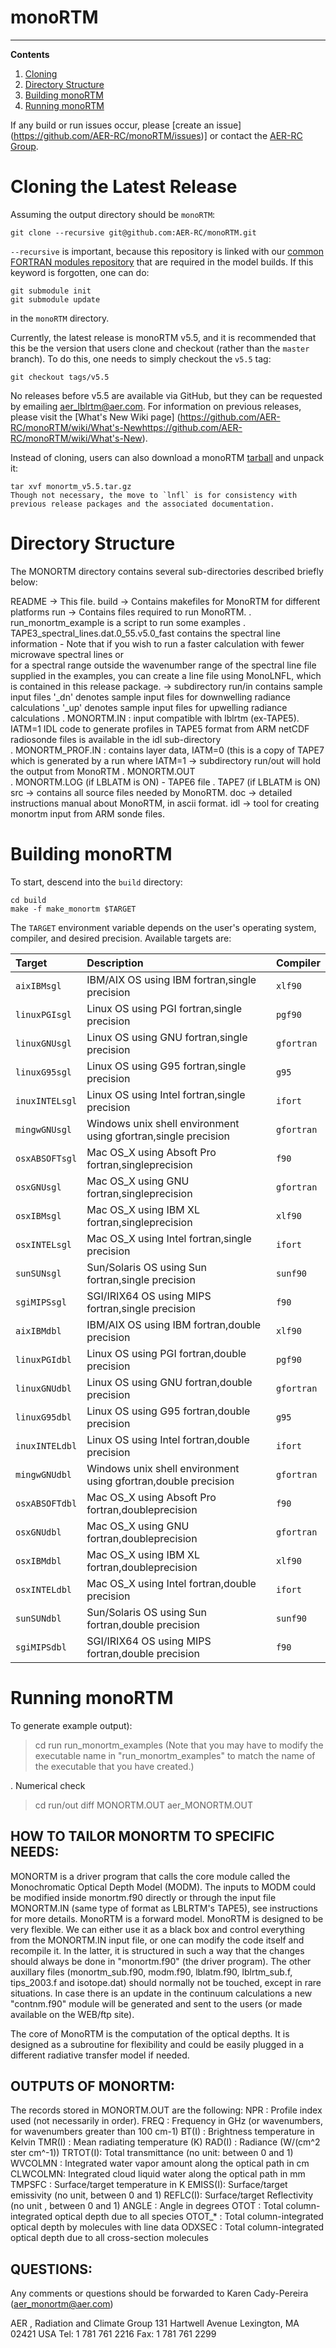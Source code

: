 # monoRTM

---
**Contents**

1. [Cloning](#cloning)
2. [Directory Structure](#structure)
3. [Building monoRTM](#build)
4. [Running monoRTM](#run)

If any build or run issues occur, please [create an issue] (https://github.com/AER-RC/monoRTM/issues)] or contact the [AER-RC Group](https://github.com/AER-RC).

# Cloning the Latest Release <a name="cloning"></a>

Assuming the output directory should be `monoRTM`:

```
git clone --recursive git@github.com:AER-RC/monoRTM.git
```

`--recursive` is important, because this repository is linked with our [common FORTRAN modules repository](https://github.com/AER-RC/aer_rt_utils) that are required in the model builds. If this keyword is forgotten, one can do:

```
git submodule init
git submodule update
```

in the `monoRTM` directory.

Currently, the latest release is monoRTM v5.5, and it is recommended that this be the version that users clone and checkout (rather than the `master` branch). To do this, one needs to simply checkout the `v5.5` tag:

```
git checkout tags/v5.5
```

No releases before v5.5 are available via GitHub, but they can be requested by emailing <aer_lblrtm@aer.com>. For information on previous releases, please visit the [What's New Wiki page] (https://github.com/AER-RC/monoRTM/wiki/What's-Newhttps://github.com/AER-RC/monoRTM/wiki/What's-New).

Instead of cloning, users can also download a monoRTM [tarball](https://github.com/AER-RC/monoRTM/releases/tag/v5.5) and unpack it:

```
tar xvf monortm_v5.5.tar.gz
Though not necessary, the move to `lnfl` is for consistency with previous release packages and the associated documentation.

```

# Directory Structure <a name="structure"></a>
The MONORTM directory contains several sub-directories described
briefly below:

README -> This file.
build  -> Contains makefiles for MonoRTM for different platforms
run    -> Contains files required to run MonoRTM.
          .  run_monortm_example is a script to run some examples
          .  TAPE3_spectral_lines.dat.0_55.v5.0_fast  contains the spectral line information
            - Note that if you wish to run a faster calculation with fewer microwave spectral lines or  
              for a spectral range outside the wavenumber range of the spectral line file supplied 
              in the examples, you can create a line file using MonoLNFL, which is
              contained in this release package. 
          -> subdirectory run/in contains sample input files
             '_dn' denotes sample input files for downwelling radiance calculations
             '_up' denotes sample input files for upwelling radiance calculations
                . MONORTM.IN         : input compatible with lblrtm (ex-TAPE5). IATM=1
                                       IDL code to generate profiles in TAPE5 format 
                                       from ARM netCDF radiosonde files is available 
                                       in the idl sub-directory  
                . MONORTM_PROF.IN    : contains layer data, IATM=0 (this is a copy of TAPE7
                                       which is generated by a run where IATM=1
          -> subdirectory run/out will hold the output from MonoRTM
                . MONORTM.OUT    
                . MONORTM.LOG (if LBLATM is ON) - TAPE6 file
                . TAPE7 (if LBLATM is ON)    
src -> contains all source files needed by MonoRTM.
doc -> detailed instructions manual about MonoRTM, in ascii format. 
idl -> tool for creating monortm input from ARM sonde files.

# Building monoRTM <a name="build"></a>

To start, descend into the `build` directory:

```
cd build
make -f make_monortm $TARGET
```

The `TARGET` environment variable depends on the user's operating system, compiler, and desired precision. Available targets are:

| Target | Description | Compiler |
| :--- | :--- | :--- |
| `aixIBMsgl` | IBM/AIX OS using IBM fortran,single precision| `xlf90` |
| `linuxPGIsgl` | Linux OS using PGI fortran,single precision |  `pgf90` |
| `linuxGNUsgl` | Linux OS using GNU fortran,single precision | `gfortran` |
| `linuxG95sgl` | Linux OS using G95 fortran,single precision | `g95` |
| `inuxINTELsgl` | Linux OS using Intel fortran,single precision | `ifort` |
| `mingwGNUsgl` | Windows unix shell environment using gfortran,single precision | `gfortran` |
| `osxABSOFTsgl` | Mac OS_X using Absoft Pro fortran,singleprecision | `f90` |
| `osxGNUsgl` | Mac OS_X using GNU fortran,singleprecision | `gfortran` |
| `osxIBMsgl` | Mac OS_X using IBM XL fortran,singleprecision | `xlf90` |
| `osxINTELsgl` | Mac OS_X using Intel fortran,single precision | `ifort` |
| `sunSUNsgl` | Sun/Solaris OS using Sun fortran,single precision | `sunf90` |
| `sgiMIPSsgl` | SGI/IRIX64 OS using MIPS fortran,single precision | `f90` |
| `aixIBMdbl` | IBM/AIX OS using IBM fortran,double precision| `xlf90` |
| `linuxPGIdbl` | Linux OS using PGI fortran,double precision |  `pgf90` |
| `linuxGNUdbl` | Linux OS using GNU fortran,double precision | `gfortran` |
| `linuxG95dbl` | Linux OS using G95 fortran,double precision | `g95` |
| `inuxINTELdbl` | Linux OS using Intel fortran,double precision | `ifort` |
| `mingwGNUdbl` | Windows unix shell environment using gfortran,double precision | `gfortran` |
| `osxABSOFTdbl` | Mac OS_X using Absoft Pro fortran,doubleprecision | `f90` |
| `osxGNUdbl` | Mac OS_X using GNU fortran,doubleprecision | `gfortran` |
| `osxIBMdbl` | Mac OS_X using IBM XL fortran,doubleprecision | `xlf90` |
| `osxINTELdbl` | Mac OS_X using Intel fortran,double precision | `ifort` |
| `sunSUNdbl` | Sun/Solaris OS using Sun fortran,double precision | `sunf90` |
| `sgiMIPSdbl` | SGI/IRIX64 OS using MIPS fortran,double precision | `f90` |

# Running monoRTM <a name="run"></a>
To generate example output):
  > cd run
  > run_monortm_examples
 (Note that you may have to modify the executable name in 
 "run_monortm_examples" to match the name of the executable that you 
  have created.)


. Numerical check
  > cd run/out
  > diff MONORTM.OUT aer_MONORTM.OUT

HOW TO TAILOR MONORTM TO SPECIFIC NEEDS:
----------------------------------------

MONORTM is a driver program that calls the core module called the Monochromatic
Optical Depth Model (MODM).  The inputs to MODM could be modified inside
monortm.f90 directly or through the input file MONORTM.IN (same type of format
as LBLRTM's TAPE5), see instructions for more details.  MonoRTM is a forward
model. MonoRTM is designed to be very flexible. We can either use it as a black
box and control everything from the MONORTM.IN input file, or one can modify the
code itself and recompile it. In the latter, it is structured in such a way that
the changes should always be done in "monortm.f90" (the driver program). The
other auxillary files (monortm_sub.f90, modm.f90, lblatm.f90, lblrtm_sub.f,
tips_2003.f and isotope.dat) should normally not be touched, except in rare
situations. In case there is an update in the continuum calculations a new
"contnm.f90" module will be generated and sent to the users (or made available
on the WEB/ftp site). 

The core of MonoRTM is the computation of the optical depths. It is designed as a
subroutine for flexibility and could be easily plugged in a different radiative
transfer model if needed.


OUTPUTS OF MONORTM:
-------------------
The records stored in MONORTM.OUT are the following:
NPR	: 	Profile index used (not necessarily in order).
FREQ	: 	Frequency in GHz (or wavenumbers, for wavenumbers greater than 100 cm-1)
BT(I)	: 	Brightness temperature in Kelvin
TMR(I)  :       Mean radiating temperature (K)
RAD(I)	: 	Radiance (W/(cm^2 ster cm^-1))
TRTOT(I): 	Total transmittance (no unit: between 0 and 1)
WVCOLMN	: 	Integrated water vapor amount along the optical path in cm
CLWCOLMN: 	Integrated cloud liquid water along the optical path in mm
TMPSFC	: 	Surface/target temperature in K
EMISS(I): 	Surface/target emissivity (no unit, between 0 and 1)
REFLC(I): 	Surface/target Reflectivity (no unit , between 0 and 1)
ANGLE	: 	Angle in degrees
OTOT	: 	Total column-integrated optical depth due to all species
OTOT_*	: 	Total column-integrated optical depth by molecules with line data
ODXSEC	: 	Total column-integrated optical depth due to all cross-section molecules


QUESTIONS:
----------
Any comments or questions should be forwarded to Karen Cady-Pereira (aer_monortm@aer.com)

AER , Radiation and Climate Group
131 Hartwell Avenue
Lexington, MA 02421
USA
Tel: 1 781 761 2216
Fax: 1 781 761 2299



